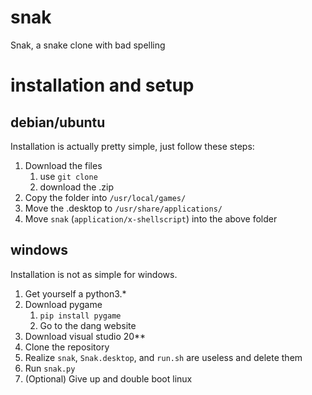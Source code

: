 # snak
Snak, a snake clone with bad spelling


# installation and setup
## debian/ubuntu
Installation is actually pretty simple, just follow these steps:
1. Download the files
   1. use `git clone`
   2. download the .zip
2. Copy the folder into `/usr/local/games/`
3. Move the .desktop to `/usr/share/applications/`
4. Move `snak` (`application/x-shellscript`) into the above folder
## windows
Installation is not as simple for windows.

1. Get yourself a python3.*
2. Download pygame
	1. `pip install pygame`
	2. Go to the dang website
3. Download visual studio 20**
4. Clone the repository
5. Realize `snak`, `Snak.desktop`, and `run.sh` are useless and delete them
6. Run `snak.py`
7. (Optional) Give up and double boot linux
